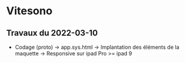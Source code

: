 # Vitesono

## Travaux du 2022-03-10

- Codage (proto) -> app.sys.html
    -> Implantation des éléments de la maquette
    -> Responsive sur ipad Pro >= ipad 9


